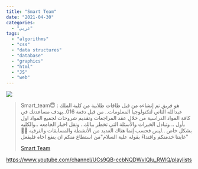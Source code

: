 ```yaml
---
title: "Smart Team"
date: "2021-04-30"
categories:
  - "عربي"
tags:
  - "algorithms"
  - "css"
  - "data structures"
  - "database"
  - "graphics"
  - "html"
  - "JS"
  - "web"
---
```


![](https://yt3.ggpht.com/ytc/AAUvwnj4TaUMLpi0R6f4z6FIn2uOsCy0fquyPEJtmxOULA=s176-c-k-c0x00ffffff-no-rj)

> Smart_team😇 : هو فريق تم إنشاءه من قبل طاقات طلابية من كلية الملك عبدالله الثاني لتكنولوجيا المعلومات.. من قبل دفعة 016..بهدف مساعدتك في كافة المواد الدراسية من خلال عقد المراجعات وتقديم شروحات لجميع المواد اول بأول .. وتبادل الخبرات والأسئلة التي تخطر ببالك.. ونقل اخبار الجامعه ..والكليه بشكل خاص ..ليس فحسب إنما هناك العديد من الأنشطة والمسابقات والترفيه 👌🏻غايتنا خدمتكم واقتداءً بقوله علية السلام"من استطاع منكم ان ينفع اخاه فليفعل"
>
> [Smart Team](https://www.youtube.com/c/Smartteam016/playlists)

https://www.youtube.com/channel/UCs9QB-ccbNQDWvIQIu_RWlQ/playlists
